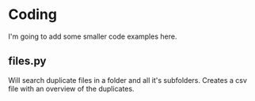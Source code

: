 # Coding

I'm going to add some smaller code examples here.

## files.py
Will search duplicate files in a folder and all it's subfolders.
Creates a csv file with an overview of the duplicates.
